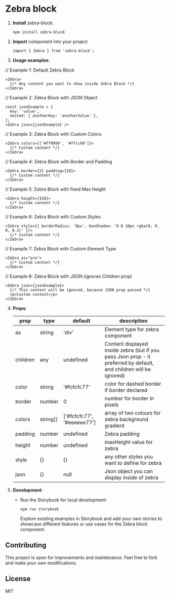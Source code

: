 # Zebra block

1. **Install** zebra-block:

    ```
    npm install zebra-block
    ```

2. **Import** component into your project

    ```
    import { Zebra } from 'zebra-block';
    ```

3. **Usage examples**:

// Example 1: Default Zebra Block
```
<Zebra>
  {/* Any content you want to show inside Zebra Block */}
</Zebra>
```
// Example 2: Zebra Block with JSON Object
```
const jsonExample = {
  key: 'value',
  nested: { anotherKey: 'anotherValue' },
};
<Zebra json={jsonExample} />
```
// Example 3: Zebra Block with Custom Colors

```
<Zebra colors={['#ff9999', '#ffcc99']}>
  {/* Custom content */}
</Zebra>
```
// Example 4: Zebra Block with Border and Padding
```
<Zebra border={2} padding={10}>
  {/* Custom content */}
</Zebra>
```
// Example 5: Zebra Block with fixed Max Height
```
<Zebra height={150}>
  {/* Custom content */}
</Zebra>
```
// Example 6: Zebra Block with Custom Styles
```
<Zebra style={{ borderRadius: '8px', boxShadow: '0 0 10px rgba(0, 0, 0, 0.2)' }}>
  {/* Custom content */}
</Zebra>
```
// Example 7: Zebra Block with Custom Element Type
```
<Zebra as="pre">
  {/* Custom content */}
</Zebra>
```
// Example 8: Zebra Block with JSON (ignores Children prop)
```
<Zebra json={jsonExample}>
  {/* This content will be ignored, because JSON prop passed */}
  <p>Custom content</p>
</Zebra>
```

4. **Props**:

    | prop     | type     | default                    | description                                                                                                                                                            |
    |----------|----------|----------------------------|------------------------------------------------------------------------------------------------------------------------------------------------------------------------|
    | as       | string   | 'div'                      | Element type for zebra component                                                                                                                                       |
    | children | any      | undefined                  | Content displayed inside zebra (but if you pass Json prop - it preferred by default, and children will be ignored)                                                    |
    | color    | string   | '#fcfcfc77'                | color for dashed border if border declared                                                                                                                             |
    | border   | number   | 0                          | number for border in pixels                                                                                                                                            |
    | colors   | string[] | ['#fcfcfc77', '#eeeeee77'] | array of two colours for zebra background gradient                                                                                                                     |
    | padding  | number   | undefined                  | Zebra padding                                                                                                                                                          |
    | height   | number   | undefined                  | maxHeight value for zebra                                                                                                                                              |
    | style    | {}       | {}                         | any other styles you want to define for zebra                                                                                                                          |
    | json     | {}       | null                       | Json object you can display inside of zebra                                                                                                                            |

5. **Development**:

   - Run the Storybook for local development:

     ```
     npm run storybook
     ```

     Explore existing examples in Storybook and add your own stories to showcase different features or use cases for the Zebra block component.

## Contributing

This project is open for improvements and maintenance. Feel free to fork and make your own modifications.

## License

MIT
